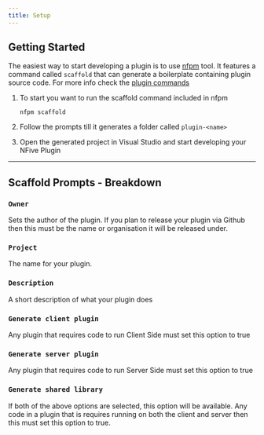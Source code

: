 ```yaml
---
title: Setup
---
```


## Getting Started

The easiest way to start developing a plugin is to use [nfpm](nfpm/nfpm) tool.
It features a command called `scaffold` that can generate a boilerplate containing plugin source code. For more info check the [plugin commands](nfpm/commands-plugins)

1. To start you want to run the scaffold command included in nfpm

    ```shell
    nfpm scaffold
    ```

2. Follow the prompts till it generates a folder called `plugin-<name>`
3. Open the generated project in Visual Studio and start developing your NFive Plugin

---

## Scaffold Prompts - Breakdown

### `Owner`

Sets the author of the plugin. If you plan to release your plugin via Github then this must be the name or organisation it will be released under.

### `Project`

The name for your plugin.

### `Description`

A short description of what your plugin does

### `Generate client plugin`

Any plugin that requires code to run Client Side must set this option to true

### `Generate server plugin`

Any plugin that requires code to run Server Side must set this option to true

### `Generate shared library`

If both of the above options are selected, this option will be available.
Any code in a plugin that is requires running on both the client and server then this must set this option to true.
